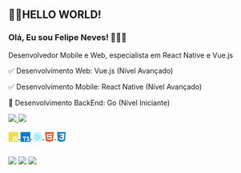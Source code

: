 ## 👋🏾HELLO WORLD!

### Olá, Eu sou Felipe Neves! 🙋🏾‍♂️

Desenvolvedor Mobile e Web, especialista em React Native e Vue.js

✅  Desenvolvimento Web: Vue.js (Nível Avançado)

✅  Desenvolvimento Mobile: React Native (Nível Avançado)

🎯 Desenvolvimento BackEnd: Go (Nível Iniciante)


 <div>
  <a href="https://github.com/lipeneves">
  <img height="180em" src="https://github-readme-stats.vercel.app/api?username=lipeneves&show_icons=true&theme=dark&include_all_commits=true&count_private=true"/>
  <img height="180em" src="https://github-readme-stats.vercel.app/api/top-langs/?username=lipeneves&layout=compact&langs_count=16&theme=dark"/>
</div>
  
<div style="display: inline_block"><br> 
  <img align="center" alt="Felipe-Js" height="20" width="20" src="https://raw.githubusercontent.com/devicons/devicon/master/icons/javascript/javascript-plain.svg">
  <img align="center" alt="Felipe-Ts" height="20" width="20" src="https://raw.githubusercontent.com/devicons/devicon/master/icons/typescript/typescript-plain.svg">
  <img align="center" alt="Felipe-React" height="20" width="20" src="https://raw.githubusercontent.com/devicons/devicon/master/icons/react/react-original.svg">
  <img align="center" alt="Felipe-HTML" height="20" width="20" src="https://raw.githubusercontent.com/devicons/devicon/master/icons/html5/html5-original.svg">
  <img align="center" alt="Felipe-CSS" height=20" width="20" src="https://raw.githubusercontent.com/devicons/devicon/master/icons/css3/css3-original.svg">
  <img align="right" alt="" src="">
</div>

##

<div> 
<a href = "mailto:rj.felipeneves@gmail.com"/" target="_blank"><img src="https://img.shields.io/badge/Gmail-D14836?style=for-the-badge&logo=gmail&logoColor=white" "target="_blank"></a>
  <a href="https://www.linkedin.com/in/felipenvs/" "target="_blank"><img src="https://img.shields.io/badge/-LinkedIn-%230077B5?style=for-the-badge&logo=linkedin&logoColor=white" "target="_blank"></a> 
   <a href="https://www.felipeneves.net"/" target="_blank"><img src="https://img.shields.io/badge/Meu_Site-3a464b?style=for-the-badge&logo=Google-chrome&logoColor=white" "target="_blank"></a>
</div>
